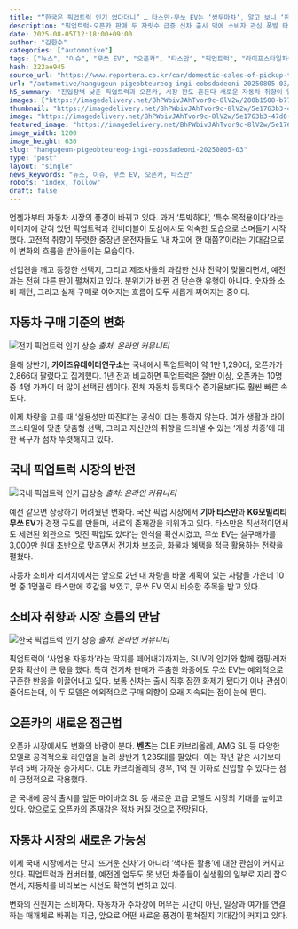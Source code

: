 ```yaml
---
title: "“한국은 픽업트럭 인기 없다더니” … 타스만·무쏘 EV는 ‘쌍두마차’, 알고 보니 ‘판매 급증 이유’"
description: "픽업트럭·오픈카 판매 두 자릿수 급증 신차 출시 덕에 소비자 관심 폭발 타스만·무쏘 EV, 전성기 이끄는 쌍두마차 ..."
date: 2025-08-05T12:18:00+09:00
author: "김한수"
categories: ["automotive"]
tags: ["뉴스", "이슈", "무쏘 EV", "오픈카", "타스만", "픽업트럭", "라이프스타일차량혁명", "신중년차량투자트렌드"]
hash: 222ae945
source_url: "https://www.reportera.co.kr/car/domestic-sales-of-pickup-trucks/"
url: "/automotive/hangugeun-pigeobteureog-ingi-eobsdadeoni-20250805-03/"
h5_summary: "진입장벽 낮춘 픽업트럭과 오픈카, 시장 판도 흔든다 새로운 자동차 취향이 일상으로 스며드는 중"
images: ["https://imagedelivery.net/BhPWbivJAhTvor9c-8lV2w/280b1508-b77e-4415-5e94-bd7132ccb000/public", "https://imagedelivery.net/BhPWbivJAhTvor9c-8lV2w/5e1763b3-47d6-4a0b-ee7c-8de5d49b8e00/public", "https://imagedelivery.net/BhPWbivJAhTvor9c-8lV2w/325d0597-8bfc-47ce-5d16-9bac271c3800/public", "https://imagedelivery.net/BhPWbivJAhTvor9c-8lV2w/9f787df6-3a3d-4c71-1a1d-b04f2cacf000/public"]
thumbnail: "https://imagedelivery.net/BhPWbivJAhTvor9c-8lV2w/5e1763b3-47d6-4a0b-ee7c-8de5d49b8e00/public"
image: "https://imagedelivery.net/BhPWbivJAhTvor9c-8lV2w/5e1763b3-47d6-4a0b-ee7c-8de5d49b8e00/public"
featured_image: "https://imagedelivery.net/BhPWbivJAhTvor9c-8lV2w/5e1763b3-47d6-4a0b-ee7c-8de5d49b8e00/public"
image_width: 1200
image_height: 630
slug: "hangugeun-pigeobteureog-ingi-eobsdadeoni-20250805-03"
type: "post"
layout: "single"
news_keywords: "뉴스, 이슈, 무쏘 EV, 오픈카, 타스만"
robots: "index, follow"
draft: false
---
```


언젠가부터 자동차 시장의 풍경이 바뀌고 있다. 과거 ‘투박하다’, ‘특수 목적용이다’라는 이미지에 갇혀 있던 픽업트럭과 컨버터블이 도심에서도 익숙한 모습으로 스며들기 시작했다. 고전적 취향이 뚜렷한 중장년 운전자들도 ‘내 차고에 한 대쯤?’이라는 기대감으로 이 변화의 흐름을 받아들이는 모습이다.

선입견을 깨고 등장한 선택지, 그리고 제조사들의 과감한 신차 전략이 맞물리면서, 예전과는 전혀 다른 판이 펼쳐지고 있다. 분위기가 바뀐 건 단순한 유행이 아니다. 숫자와 소비 패턴, 그리고 실제 구매로 이어지는 흐름이 모두 새롭게 짜여지는 중이다.

## 자동차 구매 기준의 변화

![전기 픽업트럭 인기 상승](https://imagedelivery.net/BhPWbivJAhTvor9c-8lV2w/9f787df6-3a3d-4c71-1a1d-b04f2cacf000/public)
*출처: 온라인 커뮤니티*


올해 상반기, **카이즈유데이터연구소**는 국내에서 픽업트럭이 약 1만 1,290대, 오픈카가 2,866대 팔렸다고 집계했다. 1년 전과 비교하면 픽업트럭은 절반 이상, 오픈카는 10명 중 4명 가까이 더 많이 선택된 셈이다. 전체 자동차 등록대수 증가율보다도 훨씬 빠른 속도다.

이제 차량을 고를 때 ‘실용성만 따진다’는 공식이 더는 통하지 않는다. 여가 생활과 라이프스타일에 맞춘 맞춤형 선택, 그리고 자신만의 취향을 드러낼 수 있는 ‘개성 차종’에 대한 욕구가 점차 뚜렷해지고 있다.

## 국내 픽업트럭 시장의 반전

![국내 픽업트럭 인기 급상승](https://imagedelivery.net/BhPWbivJAhTvor9c-8lV2w/325d0597-8bfc-47ce-5d16-9bac271c3800/public)
*출처: 온라인 커뮤니티*


예전 같으면 상상하기 어려웠던 변화다. 국산 픽업 시장에서 **기아 타스만**과 **KG모빌리티 무쏘 EV**가 경쟁 구도를 만들며, 서로의 존재감을 키워가고 있다. 타스만은 직선적이면서도 세련된 외관으로 ‘멋진 픽업도 있다’는 인식을 확산시켰고, 무쏘 EV는 실구매가를 3,000만 원대 초반으로 맞추면서 전기차 보조금, 화물차 혜택을 적극 활용하는 전략을 펼쳤다.

자동차 소비자 리서치에서는 앞으로 2년 내 차량을 바꿀 계획이 있는 사람들 가운데 10명 중 1명꼴로 타스만에 호감을 보였고, 무쏘 EV 역시 비슷한 주목을 받고 있다.

## 소비자 취향과 시장 흐름의 만남

![한국 픽업트럭 인기 상승](https://imagedelivery.net/BhPWbivJAhTvor9c-8lV2w/280b1508-b77e-4415-5e94-bd7132ccb000/public)
*출처: 온라인 커뮤니티*


픽업트럭이 ‘사업용 자동차’라는 딱지를 떼어내기까지는, SUV의 인기와 함께 캠핑·레저 문화 확산이 큰 몫을 했다. 특히 전기차 판매가 주춤한 와중에도 무쏘 EV는 예외적으로 꾸준한 반응을 이끌어내고 있다. 보통 신차는 출시 직후 잠깐 화제가 됐다가 이내 관심이 줄어드는데, 이 두 모델은 예외적으로 구매 의향이 오래 지속되는 점이 눈에 띈다.

## 오픈카의 새로운 접근법

오픈카 시장에서도 변화의 바람이 분다. **벤츠**는 CLE 카브리올레, AMG SL 등 다양한 모델로 공격적으로 라인업을 늘려 상반기 1,235대를 팔았다. 이는 작년 같은 시기보다 무려 5배 가까운 증가세다. CLE 카브리올레의 경우, 1억 원 이하로 진입할 수 있다는 점이 긍정적으로 작용했다.

곧 국내에 공식 출시를 앞둔 마이바흐 SL 등 새로운 고급 모델도 시장의 기대를 높이고 있다. 앞으로도 오픈카의 존재감은 점차 커질 것으로 전망된다.

## 자동차 시장의 새로운 가능성

이제 국내 시장에서는 단지 ‘뜨거운 신차’가 아니라 ‘색다른 활용’에 대한 관심이 커지고 있다. 픽업트럭과 컨버터블, 예전엔 엄두도 못 냈던 차종들이 실생활의 일부로 자리 잡으면서, 자동차를 바라보는 시선도 확연히 변하고 있다.

변화의 진원지는 소비자다. 자동차가 주차장에 머무는 시간이 아닌, 일상과 여가를 연결하는 매개체로 바뀌는 지금, 앞으로 어떤 새로운 풍경이 펼쳐질지 기대감이 커지고 있다.
